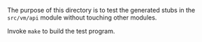 The purpose of this directory is to test the generated stubs in the
`src/vm/api` module without touching other modules.

Invoke `make` to build the test program.
